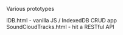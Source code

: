 Various prototypes

IDB.html - vanilla JS / IndexedDB CRUD app <br>
SoundCloudTracks.html - hit a RESTful API